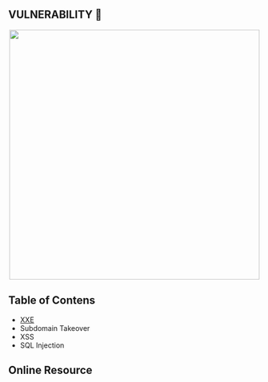 ## VULNERABILITY :bug:

<p align="center"><img src="https://user-images.githubusercontent.com/52058660/90084278-1e584180-dd3f-11ea-99a4-f6fe47214841.jpg" width="500"></p>

## Table of Contens
  - [XXE](https://github.com/acvn/b3lajar/blob/master/vuln/xxe.md)
  - Subdomain Takeover
  - XSS
  - SQL Injection

## Online Resource
